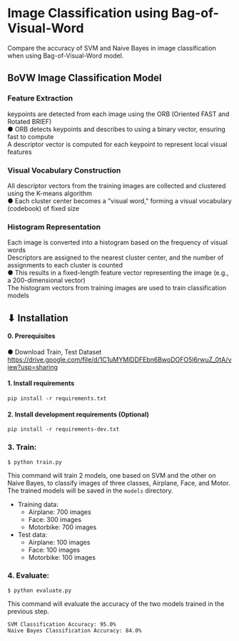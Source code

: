# Image Classification using Bag-of-Visual-Word
Compare the accuracy of SVM and Naive Bayes in image classification when using Bag-of-Visual-Word model.

## BoVW Image Classification Model
### Feature Extraction
keypoints are detected from each image using the ORB (Oriented FAST and Rotated BRIEF)<br>
  ● ORB detects keypoints and describes to using a binary vector, ensuring fast to compute<br>
A descriptor vector is computed for each keypoint to represent local visual features<br>

### Visual Vocabulary Construction
All descriptor vectors from the training images are collected and clustered using the K-means algorithm<br>
  ● Each cluster center becomes a "visual word," forming a visual vocabulary (codebook) of fixed size<br>

### Histogram Representation
Each image is converted into a histogram based on the frequency of visual words<br>
Descriptors are assigned to the nearest cluster center, and the number of assignments to each cluster is counted<br>
  ● This results in a fixed-length feature vector representing the image (e.g., a 200-dimensional vector)<br>
The histogram vectors from training images are used to train classification models<br>

## ⬇ Installation

#### 0. Prerequisites
● Download Train, Test Dataset
https://drive.google.com/file/d/1C1uMYMlDDFEbn6BwoDOFO5l6rwuZ_0tA/view?usp=sharing


#### 1. Install requirements
```
pip install -r requirements.txt
```

#### 2. Install development requirements (Optional)
```
pip install -r requirements-dev.txt
```

### 3. Train:
```
$ python train.py
```
This command will train 2 models, one based on SVM and the other on Naive Bayes, to classify images of three classes, Airplane, Face, and Motor. The trained models will be saved in the `models` directory.
- Training data:
    - Airplane: 700 images
    - Face: 300 images
    - Motorbike: 700 images
- Test data:
    - Airplane: 100 images
    - Face: 100 images
    - Motorbike: 100 images
     
### 4. Evaluate:
```
$ python evaluate.py
```
This command will evaluate the accuracy of the two models trained in the previous step.
```text
SVM Classification Accuracy: 95.0%
Naive Bayes Classification Accuracy: 84.0%
```
